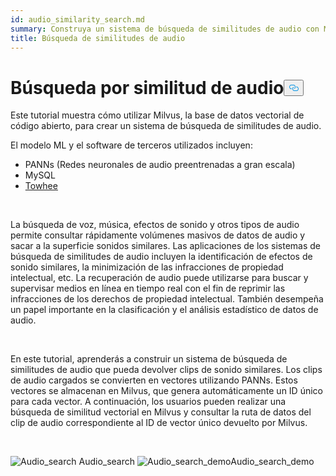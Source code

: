 ```yaml
---
id: audio_similarity_search.md
summary: Construya un sistema de búsqueda de similitudes de audio con Milvus.
title: Búsqueda de similitudes de audio
---
```

<h1 id="Audio-Similarity-Search" class="common-anchor-header">Búsqueda por similitud de audio<button data-href="#Audio-Similarity-Search" class="anchor-icon" translate="no">
      <svg translate="no"
        aria-hidden="true"
        focusable="false"
        height="20"
        version="1.1"
        viewBox="0 0 16 16"
        width="16"
      >
        <path
          fill="#0092E4"
          fill-rule="evenodd"
          d="M4 9h1v1H4c-1.5 0-3-1.69-3-3.5S2.55 3 4 3h4c1.45 0 3 1.69 3 3.5 0 1.41-.91 2.72-2 3.25V8.59c.58-.45 1-1.27 1-2.09C10 5.22 8.98 4 8 4H4c-.98 0-2 1.22-2 2.5S3 9 4 9zm9-3h-1v1h1c1 0 2 1.22 2 2.5S13.98 12 13 12H9c-.98 0-2-1.22-2-2.5 0-.83.42-1.64 1-2.09V6.25c-1.09.53-2 1.84-2 3.25C6 11.31 7.55 13 9 13h4c1.45 0 3-1.69 3-3.5S14.5 6 13 6z"
        ></path>
      </svg>
    </button></h1><p>Este tutorial muestra cómo utilizar Milvus, la base de datos vectorial de código abierto, para crear un sistema de búsqueda de similitudes de audio.</p>
<p>El modelo ML y el software de terceros utilizados incluyen:</p>
<ul>
<li>PANNs (Redes neuronales de audio preentrenadas a gran escala)</li>
<li>MySQL</li>
<li><a href="https://towhee.io/">Towhee</a></li>
</ul>
<p></br></p>
<p>La búsqueda de voz, música, efectos de sonido y otros tipos de audio permite consultar rápidamente volúmenes masivos de datos de audio y sacar a la superficie sonidos similares. Las aplicaciones de los sistemas de búsqueda de similitudes de audio incluyen la identificación de efectos de sonido similares, la minimización de las infracciones de propiedad intelectual, etc. La recuperación de audio puede utilizarse para buscar y supervisar medios en línea en tiempo real con el fin de reprimir las infracciones de los derechos de propiedad intelectual. También desempeña un papel importante en la clasificación y el análisis estadístico de datos de audio.</p>
<p></br></p>
<p>En este tutorial, aprenderás a construir un sistema de búsqueda de similitudes de audio que pueda devolver clips de sonido similares. Los clips de audio cargados se convierten en vectores utilizando PANNs. Estos vectores se almacenan en Milvus, que genera automáticamente un ID único para cada vector. A continuación, los usuarios pueden realizar una búsqueda de similitud vectorial en Milvus y consultar la ruta de datos del clip de audio correspondiente al ID de vector único devuelto por Milvus.</p>
<p><br/></p>
<p>
  
   <span class="img-wrapper"> <img translate="no" src="/docs/v2.4.x/assets/audio_search.png" alt="Audio_search" class="doc-image" id="audio_search" />
   </span> <span class="img-wrapper"> <span>Audio_search</span> <img translate="no" src="/docs/v2.4.x/assets/audio_search_demo.png" alt="Audio_search_demo" class="doc-image" id="audio_search_demo" /><span>Audio_search_demo</span> </span></p>
